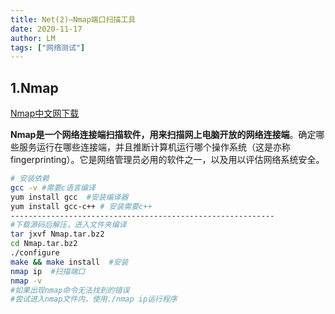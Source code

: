 ```yaml
---
title: Net(2)—Nmap端口扫描工具
date: 2020-11-17
author: LM
tags: ["网络测试"]
---
```


## 1.Nmap

[ Nmap中文网下载  ](http://www.nmap.com.cn/)

**Nmap是一个网络连接端扫描软件，用来扫描网上电脑开放的网络连接端**。确定哪些服务运行在哪些连接端，并且推断计算机运行哪个操作系统（这是亦称 fingerprinting）。它是网络管理员必用的软件之一，以及用以评估网络系统安全。

```bash
# 安装依赖
gcc -v #需要c语言编译 
yum install gcc  #安装编译器
yum install gcc-c++ # 安装需要c++
-----------------------------------------------------------
#下载源码后解压，进入文件夹编译
tar jxvf Nmap.tar.bz2
cd Nmap.tar.bz2
./configure  
make && make install  #安装
nmap ip  #扫描端口
nmap -v  
#如果出现nmap命令无法找到的错误
#尝试进入nmap文件内，使用./nmap ip运行程序
```
